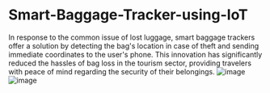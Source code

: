 # Smart-Baggage-Tracker-using-IoT
In response to the common issue of lost luggage, smart baggage trackers offer a solution by detecting the bag's location in case of theft and sending immediate coordinates to the user's phone. This innovation has significantly reduced the hassles of bag loss in the tourism sector, providing travelers with peace of mind regarding the security of their belongings.
![image](https://github.com/saimeghana2003/Smart-Baggage-Tracker-using-IoT/assets/140418387/01fede19-0e19-4635-8e7d-3d881db98a2b)
![image](https://github.com/saimeghana2003/Smart-Baggage-Tracker-using-IoT/assets/140418387/9ffce41f-7b82-4022-b637-697805c57a43)
